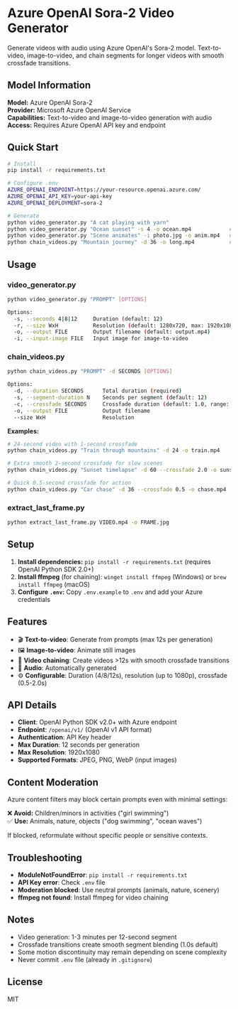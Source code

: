 # Azure OpenAI Sora-2 Video Generator

Generate videos with audio using Azure OpenAI's Sora-2 model. Text-to-video, image-to-video, and chain segments for longer videos with smooth crossfade transitions.

## Model Information

**Model:** Azure OpenAI Sora-2  
**Provider:** Microsoft Azure OpenAI Service  
**Capabilities:** Text-to-video and image-to-video generation with audio  
**Access:** Requires Azure OpenAI API key and endpoint

## Quick Start

```bash
# Install
pip install -r requirements.txt

# Configure .env
AZURE_OPENAI_ENDPOINT=https://your-resource.openai.azure.com/
AZURE_OPENAI_API_KEY=your-api-key
AZURE_OPENAI_DEPLOYMENT=sora-2

# Generate
python video_generator.py "A cat playing with yarn"                    # 12s video
python video_generator.py "Ocean sunset" -s 4 -o ocean.mp4            # 4s video
python video_generator.py "Scene animates" -i photo.jpg -o anim.mp4   # Image-to-video
python chain_videos.py "Mountain journey" -d 36 -o long.mp4           # 36s chained video
```

## Usage

### video_generator.py
```bash
python video_generator.py "PROMPT" [OPTIONS]

Options:
  -s, --seconds 4|8|12     Duration (default: 12)
  -r, --size WxH           Resolution (default: 1280x720, max: 1920x1080)
  -o, --output FILE        Output filename (default: output.mp4)
  -i, --input-image FILE   Input image for image-to-video
```

### chain_videos.py
```bash
python chain_videos.py "PROMPT" -d SECONDS [OPTIONS]

Options:
  -d, --duration SECONDS      Total duration (required)
  -s, --segment-duration N    Seconds per segment (default: 12)
  -c, --crossfade SECONDS     Crossfade duration (default: 1.0, range: 0.5-2.0)
  -o, --output FILE           Output filename
  --size WxH                  Resolution
```

**Examples:**
```bash
# 24-second video with 1-second crossfade
python chain_videos.py "Train through mountains" -d 24 -o train.mp4

# Extra smooth 2-second crossfade for slow scenes
python chain_videos.py "Sunset timelapse" -d 60 --crossfade 2.0 -o sunset.mp4

# Quick 0.5-second crossfade for action
python chain_videos.py "Car chase" -d 36 --crossfade 0.5 -o chase.mp4
```

### extract_last_frame.py
```bash
python extract_last_frame.py VIDEO.mp4 -o FRAME.jpg
```

## Setup

1. **Install dependencies:** `pip install -r requirements.txt` (requires OpenAI Python SDK 2.0+)
2. **Install ffmpeg** (for chaining): `winget install ffmpeg` (Windows) or `brew install ffmpeg` (macOS)
3. **Configure `.env`:** Copy `.env.example` to `.env` and add your Azure credentials

## Features

- 🎬 **Text-to-video**: Generate from prompts (max 12s per generation)
- 🖼️ **Image-to-video**: Animate still images
- 🔗 **Video chaining**: Create videos >12s with smooth crossfade transitions
- 🎵 **Audio**: Automatically generated
- ⚙️ **Configurable**: Duration (4/8/12s), resolution (up to 1080p), crossfade (0.5-2.0s)

## API Details

- **Client**: OpenAI Python SDK v2.0+ with Azure endpoint
- **Endpoint**: `/openai/v1/` (OpenAI v1 API format)
- **Authentication**: API Key header
- **Max Duration**: 12 seconds per generation
- **Max Resolution**: 1920x1080
- **Supported Formats**: JPEG, PNG, WebP (input images)

## Content Moderation

Azure content filters may block certain prompts even with minimal settings:

❌ **Avoid:** Children/minors in activities ("girl swimming")  
✅ **Use:** Animals, nature, objects ("dog swimming", "ocean waves")

If blocked, reformulate without specific people or sensitive contexts.

## Troubleshooting

- **ModuleNotFoundError**: `pip install -r requirements.txt`
- **API Key error**: Check `.env` file
- **Moderation blocked**: Use neutral prompts (animals, nature, scenery)
- **ffmpeg not found**: Install ffmpeg for video chaining

## Notes

- Video generation: 1-3 minutes per 12-second segment
- Crossfade transitions create smooth segment blending (1.0s default)
- Some motion discontinuity may remain depending on scene complexity
- Never commit `.env` file (already in `.gitignore`)

## License

MIT
